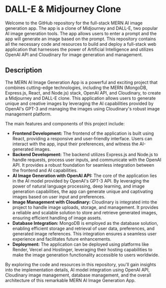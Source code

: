 # DALL-E & Midjourney Clone

Welcome to the GitHub repository for the full-stack MERN AI image generation app. The app is a clone of Midjourney and DALL-E, two popular AI image generation tools. The app allows users to enter a prompt and the app will generate an image based on the prompt. This repository contains all the necessary code and resources to build and deploy a full-stack web application that harnesses the power of Artificial Intelligence and utilizes OpenAI API and Cloudinary for image generation and management.

## Description

The MERN AI Image Generation App is a powerful and exciting project that combines cutting-edge technologies, including the MERN (MongoDB, Express.js, React, and Node.js) stack, OpenAI API, and Cloudinary, to create a Midjourney and DALL-E clone. This application allows users to generate unique and creative images by leveraging the AI capabilities provided by OpenAI's GPT-3 and managing the images using Cloudinary's robust image management platform.

The main features and components of this project include:

- **Frontend Development:** The frontend of the application is built using React, providing a responsive and user-friendly interface. Users can interact with the app, input their preferences, and witness the AI-generated images.
- **Backend Development:** The backend utilizes Express.js and Node.js to handle requests, process user inputs, and communicate with the OpenAI API. It provides a robust foundation for seamless integration between the frontend and AI capabilities.
- **AI Image Generation with OpenAI API:** The core of the application lies in the AI model provided by OpenAI's GPT-3 API. By leveraging the power of natural language processing, deep learning, and image generation capabilities, the app can generate unique and captivating images based on user input and preferences.
- **Image Management with Cloudinary:** Cloudinary is integrated into the project to handle image uploads, storage, and management. It provides a reliable and scalable solution to store and retrieve generated images, ensuring efficient handling of image assets.
- **Database Integration:** MongoDB is employed as the database solution, enabling efficient storage and retrieval of user data, preferences, and generated image references. This integration ensures a seamless user experience and facilitates future enhancements.
- **Deployment:** The application can be deployed using platforms like Render, Vercel and Hostinger, leveraging their hosting capabilities to make the image generation functionality accessible to users worldwide.

By exploring the code and resources in this repository, you'll gain insights into the implementation details, AI model integration using OpenAI API, Cloudinary image management, database management, and the overall architecture of this remarkable MERN AI Image Generation App.
